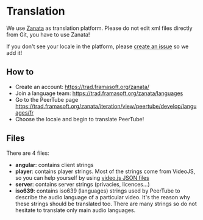 # Translation

We use [Zanata](http://zanata.org/) as translation platform.
Please do not edit xml files directly from Git, you have to use Zanata!

If you don't see your locale in the platform, please [create an issue](https://github.com/Chocobozzz/PeerTube/issues) so we add it!


## How to

 * Create an account: https://trad.framasoft.org/zanata/
 * Join a language team: https://trad.framasoft.org/zanata/languages
 * Go to the PeerTube page https://trad.framasoft.org/zanata/iteration/view/peertube/develop/languages/fr
 * Choose the locale and begin to translate PeerTube!
 

## Files

There are 4 files:
 * **angular**: contains client strings
 * **player**: contains player strings. 
 Most of the strings come from VideoJS, so you can help yourself by using [video.js JSON files](https://github.com/videojs/video.js/tree/master/lang)
 * **server**: contains server strings (privacies, licences...)
 * **iso639**: contains iso639 (languages) strings used by PeerTube to describe the audio language of a particular video.
 It's the reason why these strings should be translated too. There are many strings so do not hesitate to translate only main audio languages.
